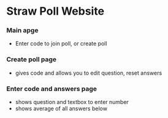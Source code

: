 # Straw Poll Website

### Main apge
- Enter code to join poll, or create poll

### Create poll page
- gives code and allows you to edit question, reset answers

### Enter code and answers page
- shows question and textbox to enter number
- shows average of all answers below